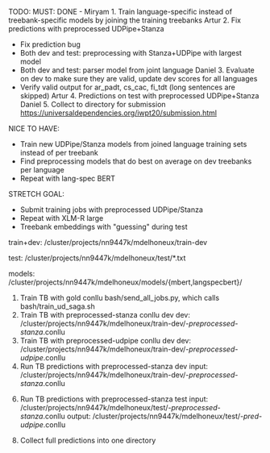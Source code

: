 TODO:
MUST:
DONE - Miryam 1. Train language-specific instead of treebank-specific models by joining the training treebanks
Artur 2. Fix predictions with preprocessed UDPipe+Stanza
  - Fix prediction bug
  - Both dev and test: preprocessing with Stanza+UDPipe with largest model
  - Both dev and test: parser model from joint language
Daniel 3. Evaluate on dev to make sure they are valid, update dev scores for all languages
  - Verify valid output for ar_padt, cs_cac, fi_tdt (long sentences are skipped)
Artur 4. Predictions on test with preprocessed UDPipe+Stanza
Daniel 5. Collect to directory for submission https://universaldependencies.org/iwpt20/submission.html

NICE TO HAVE:
- Train new UDPipe/Stanza models from joined language training sets instead of per treebank
- Find preprocessing models that do best on average on dev treebanks per language
- Repeat with lang-spec BERT

STRETCH GOAL:
- Submit training jobs with preprocessed UDPipe/Stanza
- Repeat with XLM-R large
- Treebank embeddings with "guessing" during test




train+dev: /cluster/projects/nn9447k/mdelhoneux/train-dev

test: /cluster/projects/nn9447k/mdelhoneux/test/*.txt

models: /cluster/projects/nn9447k/mdelhoneux/models/{mbert,langspecbert}/

1. Train TB with gold conllu
   bash/send_all_jobs.py, which calls bash/train_ud_saga.sh
2. Train TB with preprocessed-stanza conllu dev
	dev: /cluster/projects/nn9447k/mdelhoneux/train-dev/*-preprocessed-stanza*.conllu
3. Train TB with preprocessed-udpipe conllu dev
	dev: /cluster/projects/nn9447k/mdelhoneux/train-dev/*-preprocessed-udpipe*.conllu
4. Run TB predictions with preprocessed-stanza dev
	input: /cluster/projects/nn9447k/mdelhoneux/train-dev/*-preprocessed-stanza*.conllu
<!---
5. Run TB predictions with preprocessed-udpipe dev
	input: /cluster/projects/nn9447k/mdelhoneux/train-dev/*-preprocessed-udpipe*.conllu
--->    
6. Run TB predictions with preprocessed-stanza test
	input: /cluster/projects/nn9447k/mdelhoneux/test/*-preprocessed-stanza*.conllu
	output: /cluster/projects/nn9447k/mdelhoneux/test/*-pred-udpipe*.conllu
<!---
7. Run TB predictions with preprocessed-udpipe test
	input: /cluster/projects/nn9447k/mdelhoneux/test/*-preprocessed-udpipe*.conllu
	output: /cluster/projects/nn9447k/mdelhoneux/test/*-pred-udpipe*.conllu
-->
8. Collect full predictions into one directory

